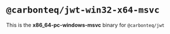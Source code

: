 # `@carbonteq/jwt-win32-x64-msvc`

This is the **x86_64-pc-windows-msvc** binary for `@carbonteq/jwt`
